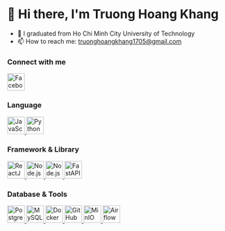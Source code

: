 # 👋 Hi there, I'm Truong Hoang Khang

- 🔭 I graduated from Ho Chi Minh City University of Technology
- 📫 How to reach me: truonghoangkhang1705@gmail.com

<h3>Connect with me</h3>
<a href="https://www.facebook.com/bon.ne.1705">
  <img src="https://cdn-icons-png.flaticon.com/512/145/145802.png" alt="Facebook" width="40"/>
</a>
<h3>Language</h3>
<a href="https://www.javascript.com/">
  <img src="https://cdn-icons-png.flaticon.com/512/5968/5968292.png" alt="JavaScript" width="40"/>
</a>
<a href="https://www.python.org/">
  <img src="https://cdn-icons-png.flaticon.com/512/5968/5968350.png" alt="Python" width="40"/>
</a>
<h3>Framework & Library</h3> 
<a href="https://reactjs.org/">
  <img src="https://cdn-icons-png.flaticon.com/512/919/919851.png" alt="ReactJS" width="40"/>
</a>
<a href="https://getbootstrap.com/">
  <img src="https://logo.svgcdn.com/d/bootstrap-original-wordmark.png" alt="Node.js" width="40"/>
</a>
<a href="https://nodejs.org/">
  <img src="https://cdn-icons-png.flaticon.com/512/919/919825.png" alt="Node.js" width="40"/>
</a>
<a href="https://fastapi.tiangolo.com/">
  <img src="https://logo.svgcdn.com/l/fastapi.png" alt="FastAPI" width="40"/>
</a>
<h3>Database & Tools</h3>
<a href="https://www.postgresql.org/">
  <img src="https://cdn-icons-png.flaticon.com/512/5968/5968342.png" alt="PostgreSQL" width="40"/>
</a>
<a href="https://www.mysql.com/">
  <img src="https://cdn-icons-png.flaticon.com/512/5968/5968313.png" alt="MySQL" width="40"/>
</a>
<a href="https://www.docker.com/">
  <img src="https://cdn-icons-png.flaticon.com/512/919/919853.png" alt="Docker" width="40"/>
</a>
<a href="https://github.com/">
  <img src="https://cdn-icons-png.flaticon.com/512/25/25231.png" alt="GitHub" width="40"/>
</a>
<a href="https://min.io/">
  <img src="https://logo.svgcdn.com/s/minio-dark.png" alt="MinIO" width="40"/>
</a>
<a href="https://airflow.apache.org/">
  <img src="https://cdn-icons-png.flaticon.com/512/919/919836.png" alt="Airflow" width="40"/>
</a>

